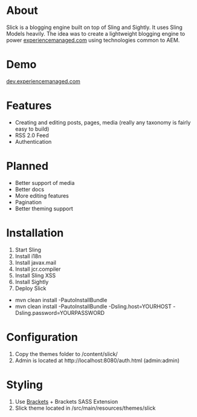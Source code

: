 About
=====
Slick is a blogging engine built on top of Sling and Sightly. It uses Sling Models heavily. The idea was to create a lightweight blogging engine to power [experiencemanaged.com](http://experiencemanaged.com/) using technologies common to AEM.

Demo
====
[dev.experiencemanaged.com](http://dev.experiencemanaged.com/)

Features
========
* Creating and editing posts, pages, media (really any taxonomy is fairly easy to build)
* RSS 2.0 Feed
* Authentication

Planned
=======
* Better support of media
* Better docs
* More editing features
* Pagination
* Better theming support

Installation
============

1. Start Sling
2. Install i18n
3. Install javax.mail
4. Install jcr.compiler
5. Install Sling XSS
6. Install Sightly
7. Deploy Slick 
 * mvn clean install -PautoInstallBundle
 * mvn clean install -PautoInstallBundle -Dsling.host=YOURHOST -Dsling.password=YOURPASSWORD

Configuration
=============

1. Copy the themes folder to /content/slick/
2. Admin is located at http://localhost:8080/auth.html (admin:admin)

Styling
=======

1. Use [Brackets](http://brackets.io) + Brackets SASS Extension
2. Slick theme located in /src/main/resources/themes/slick